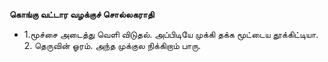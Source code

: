 **கொங்கு வட்டார வழக்குச் சொல்லகராதி**
- 1.மூச்சை அடைத்து வெளி விடுதல். அப்பிடியே முக்கி தக்க மூட்டைய தூக்கிட்டியா. 2. தெருவின் ஓரம். அந்த முக்குல நிக்கிறாம் பாரு.

